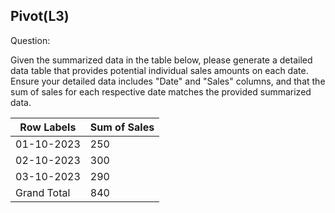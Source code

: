 ## Pivot(L3)

Question: 

Given the summarized data in the table below, please generate a detailed data table that provides potential individual sales amounts on each date. Ensure your detailed data includes "Date" and "Sales" columns, and that the sum of sales for each respective date matches the provided summarized data.


| Row Labels | Sum of Sales |
|------------|-------------|
| 01-10-2023  | 250         |
| 02-10-2023  | 300         |
| 03-10-2023  | 290         |
| Grand Total| 840         |
